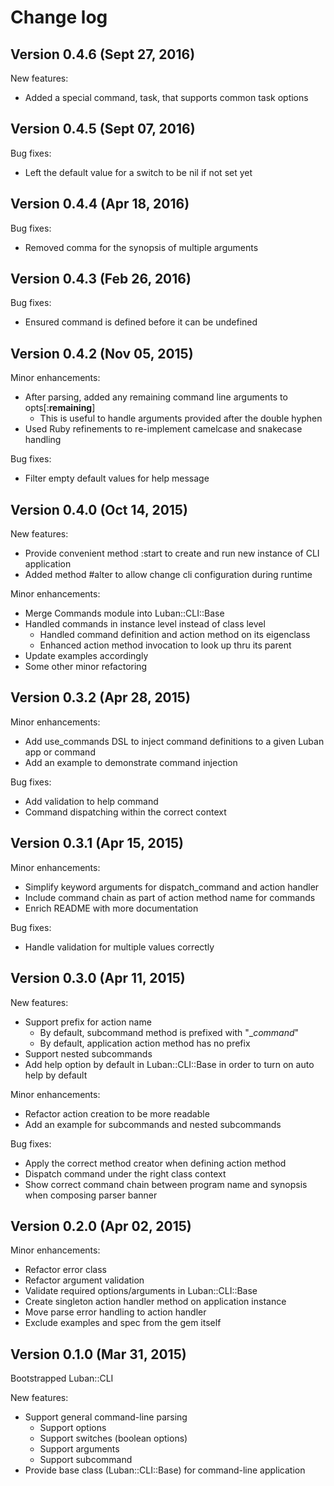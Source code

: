 # Change log

## Version 0.4.6 (Sept 27, 2016)

New features:
  * Added a special command, task, that supports common task options

## Version 0.4.5 (Sept 07, 2016)

Bug fixes:
  * Left the default value for a switch to be nil if not set yet

## Version 0.4.4 (Apr 18, 2016)

Bug fixes:
  * Removed comma for the synopsis of multiple arguments

## Version 0.4.3 (Feb 26, 2016)

Bug fixes:
  * Ensured command is defined before it can be undefined

## Version 0.4.2 (Nov 05, 2015)

Minor enhancements:
  * After parsing, added any remaining command line arguments to opts[:__remaining__]
    * This is useful to handle arguments provided after the double hyphen
  * Used Ruby refinements to re-implement camelcase and snakecase handling

Bug fixes:
  * Filter empty default values for help message

## Version 0.4.0 (Oct 14, 2015)

New features:
  * Provide convenient method :start to create and run new instance of CLI application
  * Added method #alter to allow change cli configuration during runtime

Minor enhancements:
  * Merge Commands module into Luban::CLI::Base
  * Handled commands in instance level instead of class level
    * Handled command definition and action method on its eigenclass
    * Enhanced action method invocation to look up thru its parent
  * Update examples accordingly
  * Some other minor refactoring

## Version 0.3.2 (Apr 28, 2015)

Minor enhancements:
  * Add use_commands DSL to inject command definitions to a given Luban app or command
  * Add an example to demonstrate command injection

Bug fixes:
  * Add validation to help command
  * Command dispatching within the correct context

## Version 0.3.1 (Apr 15, 2015)

Minor enhancements:
  * Simplify keyword arguments for dispatch_command and action handler
  * Include command chain as part of action method name for commands
  * Enrich README with more documentation

Bug fixes:
  * Handle validation for multiple values correctly

## Version 0.3.0 (Apr 11, 2015)

New features:
  * Support prefix for action name
    * By default, subcommand method is prefixed with "__command_"
    * By default, application action method has no prefix
  * Support nested subcommands
  * Add help option by default in Luban::CLI::Base in order to turn on auto help by default

Minor enhancements:
  * Refactor action creation to be more readable
  * Add an example for subcommands and nested subcommands

Bug fixes:
  * Apply the correct method creator when defining action method
  * Dispatch command under the right class context
  * Show correct command chain between program name and synopsis when composing parser banner

## Version 0.2.0 (Apr 02, 2015)

Minor enhancements:
  * Refactor error class
  * Refactor argument validation
  * Validate required options/arguments in Luban::CLI::Base
  * Create singleton action handler method on application instance
  * Move parse error handling to action handler
  * Exclude examples and spec from the gem itself

## Version 0.1.0 (Mar 31, 2015)

Bootstrapped Luban::CLI

New features:
  * Support general command-line parsing
    * Support options
    * Support switches (boolean options)
    * Support arguments
    * Support subcommand
  * Provide base class (Luban::CLI::Base) for command-line application
